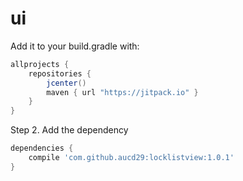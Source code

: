 # ui

Add it to your build.gradle with:
```gradle
allprojects {
    repositories {
        jcenter()
        maven { url "https://jitpack.io" }
    }
}
```

Step 2. Add the dependency

```gradle
dependencies {
    compile 'com.github.aucd29:locklistview:1.0.1'
}
```
